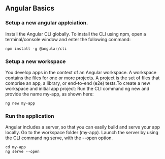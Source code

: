 

## Angular Basics

### Setup a new angular applciation.
Install the Angular CLI globally.
To install the CLI using npm, open a terminal/console window and enter the following command:

```console
npm install -g @angular/cli
```

### Setup a new workspace
You develop apps in the context of an Angular workspace. A workspace contains the files for one or more projects. A project is the set of files that comprise an app, a library, or end-to-end (e2e) tests.To create a new workspace and initial app project:
Run the CLI command ng new and provide the name my-app, as shown here:

```console
ng new my-app
```

### Run the application
Angular includes a server, so that you can easily build and serve your app locally.
Go to the workspace folder (my-app).
Launch the server by using the CLI command ng serve, with the --open option.

```console
cd my-app
ng serve --open
```
